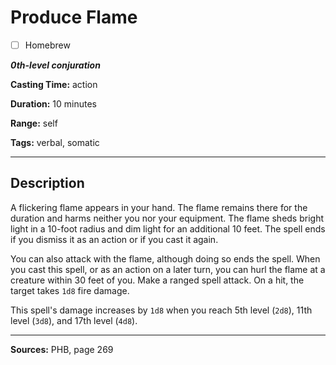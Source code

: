 # Produce Flame

- [ ] Homebrew

***0th-level conjuration***

**Casting Time:** action

**Duration:** 10 minutes

**Range:** self

**Tags:** verbal, somatic

---

## Description
A flickering flame appears in your hand.
The flame remains there for the duration and harms neither you nor your equipment.
The flame sheds bright light in a 10-foot radius and dim light for an additional 10 feet.
The spell ends if you dismiss it as an action or if you cast it again.

You can also attack with the flame, although doing so ends the spell.
When you cast this spell, or as an action on a later turn, you can hurl the flame at a creature within 30 feet of you.
Make a ranged spell attack.
On a hit, the target takes `1d8` fire damage.

This spell's damage increases by `1d8` when you reach 5th level (`2d8`), 11th level (`3d8`), and 17th level (`4d8`).

---

**Sources:** PHB, page 269
